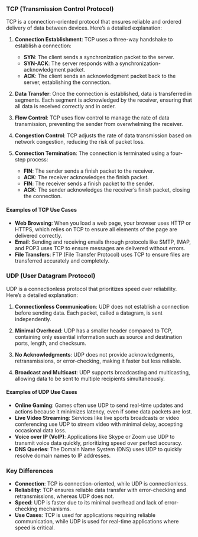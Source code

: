 ### TCP (Transmission Control Protocol)
TCP is a connection-oriented protocol that ensures reliable and ordered delivery of data between devices. Here’s a detailed explanation:

1. **Connection Establishment**: TCP uses a three-way handshake to establish a connection:
   - **SYN**: The client sends a synchronization packet to the server.
   - **SYN-ACK**: The server responds with a synchronization-acknowledgment packet.
   - **ACK**: The client sends an acknowledgment packet back to the server, establishing the connection.

2. **Data Transfer**: Once the connection is established, data is transferred in segments. Each segment is acknowledged by the receiver, ensuring that all data is received correctly and in order.

3. **Flow Control**: TCP uses flow control to manage the rate of data transmission, preventing the sender from overwhelming the receiver.

4. **Congestion Control**: TCP adjusts the rate of data transmission based on network congestion, reducing the risk of packet loss.

5. **Connection Termination**: The connection is terminated using a four-step process:
   - **FIN**: The sender sends a finish packet to the receiver.
   - **ACK**: The receiver acknowledges the finish packet.
   - **FIN**: The receiver sends a finish packet to the sender.
   - **ACK**: The sender acknowledges the receiver’s finish packet, closing the connection.

#### Examples of TCP Use Cases
- **Web Browsing**: When you load a web page, your browser uses HTTP or HTTPS, which relies on TCP to ensure all elements of the page are delivered correctly.
- **Email**: Sending and receiving emails through protocols like SMTP, IMAP, and POP3 uses TCP to ensure messages are delivered without errors.
- **File Transfers**: FTP (File Transfer Protocol) uses TCP to ensure files are transferred accurately and completely.

### UDP (User Datagram Protocol)
UDP is a connectionless protocol that prioritizes speed over reliability. Here’s a detailed explanation:

1. **Connectionless Communication**: UDP does not establish a connection before sending data. Each packet, called a datagram, is sent independently.

2. **Minimal Overhead**: UDP has a smaller header compared to TCP, containing only essential information such as source and destination ports, length, and checksum.

3. **No Acknowledgments**: UDP does not provide acknowledgments, retransmissions, or error-checking, making it faster but less reliable.

4. **Broadcast and Multicast**: UDP supports broadcasting and multicasting, allowing data to be sent to multiple recipients simultaneously.

#### Examples of UDP Use Cases
- **Online Gaming**: Games often use UDP to send real-time updates and actions because it minimizes latency, even if some data packets are lost.
- **Live Video Streaming**: Services like live sports broadcasts or video conferencing use UDP to stream video with minimal delay, accepting occasional data loss.
- **Voice over IP (VoIP)**: Applications like Skype or Zoom use UDP to transmit voice data quickly, prioritizing speed over perfect accuracy.
- **DNS Queries**: The Domain Name System (DNS) uses UDP to quickly resolve domain names to IP addresses.

### Key Differences
- **Connection**: TCP is connection-oriented, while UDP is connectionless.
- **Reliability**: TCP ensures reliable data transfer with error-checking and retransmissions, whereas UDP does not.
- **Speed**: UDP is faster due to its minimal overhead and lack of error-checking mechanisms.
- **Use Cases**: TCP is used for applications requiring reliable communication, while UDP is used for real-time applications where speed is critical.
